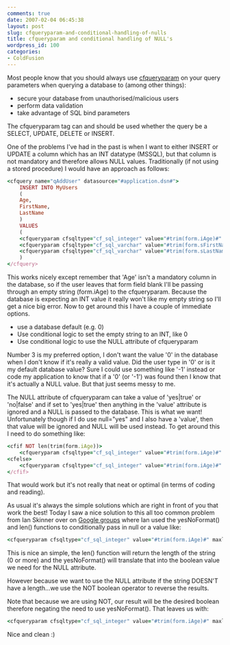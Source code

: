 ```yaml
---
comments: true
date: 2007-02-04 06:45:38
layout: post
slug: cfqueryparam-and-conditional-handling-of-nulls
title: cfqueryparam and conditional handling of NULL's
wordpress_id: 100
categories:
- ColdFusion
---
```


Most people know that you should always use [cfqueryparam](http://livedocs.macromedia.com/coldfusion/6.1/htmldocs/tags-b20.htm) on your query parameters when querying a database to (among other things):
	
  * secure your database from unauthorised/malicious users
  * perform data validation
  * take advantage of SQL bind parameters

The cfqueryparam tag can and should be used whether the query be a SELECT, UPDATE, DELETE or INSERT.

One of the problems I've had in the past is when I want to either INSERT or UPDATE a column which has an INT datatype (MSSQL), but that column is not mandatory and therefore allows NULL values. Traditionally (if not using a stored procedure) I would have an approach as follows:

``` ruby
<cfquery name="qAddUser" datasource="#application.dsn#">
	INSERT INTO MyUsers
	(
	Age,
	FirstName,
	LastName
	)
	VALUES
	(
	<cfqueryparam cfsqltype="cf_sql_integer" value="#trim(form.iAge)#" maxlength="3" />,
	<cfqueryparam cfsqltype="cf_sql_varchar" value="#trim(form.sFirstName)#" maxlength="50" />,
	<cfqueryparam cfsqltype="cf_sql_varchar" value="#trim(form.sLastName)#" maxlength="50" />
	)
</cfquery>
```

This works nicely except remember that 'Age' isn't a mandatory column in the database, so if the user leaves that form field blank I'll be passing through an empty string (form.iAge) to the cfqueryparam. Because the database is expecting an INT value it really won't like my empty string so I'll get a nice big error. Now to get around this I have a couple of immediate options.
	
  * use a database default (e.g. 0)
  * Use conditional logic to set the empty string to an INT, like 0
  * Use conditional logic to use the NULL attribute of cfqueryparam

Number 3 is my preferred option, I don't want the value '0' in the database when I don't know if it's really a valid value. Did the user type in '0' or is it my default database value? Sure I could use something like '-1' instead or code my application to know that if a '0' (or '-1') was found then I know that it's actually a NULL value. But that just seems messy to me.

The NULL attribute of cfqueryparam can take a value of 'yes|true' or 'no|false' and if set to 'yes|true' then anything in the 'value' attribute is ignored and a NULL is passed to the database. This is what we want! Unfortunately though if I do use null="yes" and I also have a 'value', then that value will be ignored and NULL will be used instead. To get around this I need to do something like:

``` ruby
<cfif NOT len(trim(form.iAge))>
	<cfqueryparam cfsqltype="cf_sql_integer" value="#trim(form.iAge)#" maxlength="3" null="yes" />
<cfelse>
	<cfqueryparam cfsqltype="cf_sql_integer" value="#trim(form.iAge)#" maxlength="3" />
</cfif>
```

That would work but it's not really that neat or optimal (in terms of coding and reading). 

As usual it's always the simple solutions which are right in front of you that work the best! Today I saw a nice solution to this all too common problem from Ian Skinner over on [Google groups](http://groups.google.com/group/macromedia.coldfusion.cfml_general_discussion/topics) where Ian used the yesNoFormat() and len() functions to conditionally pass in null or a value like:

``` ruby
<cfqueryparam cfsqltype="cf_sql_integer" value="#trim(form.iAge)#" maxlength="3" null="#yesNoFormat(NOT len(trim(form.iAge)))#" />
```

This is nice an simple, the len() function will return the length of the string (0 or more) and the yesNoFormat() will translate that into the boolean value we need for the NULL attribute.

However because we want to use the NULL attribute if the string DOESN'T have a length...we use the NOT boolean operator to reverse the results.

Note that because we are using NOT, our result will be the desired boolean therefore negating the need to use yesNoFormat(). That leaves us with:

``` ruby
<cfqueryparam cfsqltype="cf_sql_integer" value="#trim(form.iAge)#" maxlength="3" null="#NOT len(trim(form.iAge))#" />
```

Nice and clean :)
